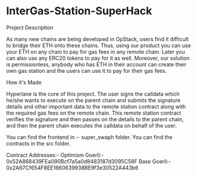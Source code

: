 # InterGas-Station-SuperHack

Project Description

As many new chains are being developed in OpStack, users find it difficult to bridge their ETH onto these chains. Thus, using our product you can use your ETH on any chain to pay for gas fees in any remote chain. Later you can also use any ERC20 tokens to pay for it as well. Moreover, our solution is permissionless, anybody who has ETH in their account can create their own gas station and the users can use it to pay for their gas fees.

How it's Made

Hyperlane is the core of this project. The user signs the calldata which he/she wants to execute on the parent chain and submits the signature details and other important data to the remote station contract along with the required gas fees on the remote chain. This remote station contract verifies the signature and then passes on the details to the parent chain, and then the parent chain executes the calldata on behalf of the user.

You can find the frontend in :- super_swaph folder.
You can find the contracts in the src folder.

Contract Addresses:- 
Optimism Goerli:- 0x52A868439FEa090Bcf7a5a0d8483187d3095C58F
Base Goerli:- 0x2A67Cf654F8EE1660639938BE9f3e30522A443b6
